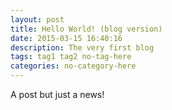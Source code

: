 ```yaml
---
layout: post
title: Hello World! (blog version)
date: 2015-03-15 16:40:16
description: The very first blog
tags: tag1 tag2 no-tag-here
categories: no-category-here
---
```


A post but just a news!

